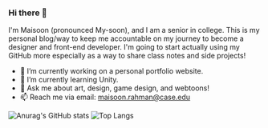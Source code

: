 ### Hi there 👋
I'm Maisoon (pronounced My-soon), and I am a senior in college. This is my personal blog/way to keep me accountable on my journey to become a designer and front-end developer.
I'm going to start actually using my GitHub more especially as a way to share class notes and side projects! 

- 🔭 I’m currently working on a personal portfolio website.
- 🌱 I’m currently learning Unity.
- 💬 Ask me about art, design, game design, and webtoons!
- 📫 Reach me via email: maisoon.rahman@case.edu

![Anurag's GitHub stats](https://github-readme-stats.vercel.app/api?username=maisoonrahman&show_icons=true&theme=synthwave)
![Top Langs](https://github-readme-stats.vercel.app/api/top-langs/?username=maisoonrahman&layout=compact&theme=synthwave)
